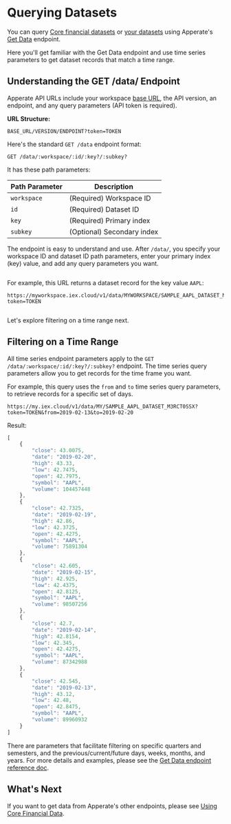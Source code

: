 # Querying Datasets

You can query [Core financial datasets](https://iexcloud.io/docs/core) or [your datasets](https://iexcloud.io/docs/datasets) using Apperate's [Get Data](https://iexcloud.io/docs/apperate-apis/data/get-data) endpoint. 

Here you'll get familiar with the Get Data endpoint and use time series parameters to get dataset records that match a time range.

## Understanding the GET /data/ Endpoint

Apperate API URLs include your workspace [base URL](../apperate-api-basics.md), the API version, an endpoint, and any query parameters (API token is required).

**URL Structure:**

```
BASE_URL/VERSION/ENDPOINT?token=TOKEN
```

Here's the standard `GET /data` endpoint format:

```
GET /data/:workspace/:id/:key?/:subkey?
```

It has these path parameters:

| Path Parameter | Description |
| -------------- | ----------- |
| `workspace` | (Required) Workspace ID |
| `id` | (Required) Dataset ID |
| `key` | (Required) Primary index |
| `subkey` | (Optional) Secondary index |

The endpoint is easy to understand and use. After `/data/`, you specify your workspace ID and dataset ID path parameters, enter your primary index (key) value, and add any query parameters you want.

``` {important} key and subkey path parameters are restricted to primary and secondary indexes, respectively. For more information on the Unique Index components, see [Understanding Datasets](../../managing-your-data/understanding-datasets.md#indexing-with-unique-index).
```

For example, this URL returns a dataset record for the key value `AAPL`:

```
https://myworkspace.iex.cloud/v1/data/MYWORKSPACE/SAMPLE_AAPL_DATASET_M3RCT0SSX/AAPL?token=TOKEN
```

``` {note} The *GET /data* endpoint returns at most one record unless you specify a date subkey, range, or a higher limit value.
```

Let's explore filtering on a time range next.

## Filtering on a Time Range

All time series endpoint parameters apply to the `GET /data/:workspace/:id/:key?/:subkey?` endpoint. The time series query parameters allow you to get records for the time frame you want. 

For example, this query uses the `from` and `to` time series query parameters, to retrieve records for a specific set of days.

```
https://my.iex.cloud/v1/data/MY/SAMPLE_AAPL_DATASET_M3RCT0SSX?token=TOKEN&from=2019-02-13&to=2019-02-20
```

Result:

```javascript
[
    {
        "close": 43.0075,
        "date": "2019-02-20",
        "high": 43.33,
        "low": 42.7475,
        "open": 42.7975,
        "symbol": "AAPL",
        "volume": 104457448
    },
    {
        "close": 42.7325,
        "date": "2019-02-19",
        "high": 42.86,
        "low": 42.3725,
        "open": 42.4275,
        "symbol": "AAPL",
        "volume": 75891304
    },
    {
        "close": 42.605,
        "date": "2019-02-15",
        "high": 42.925,
        "low": 42.4375,
        "open": 42.8125,
        "symbol": "AAPL",
        "volume": 98507256
    },
    {
        "close": 42.7,
        "date": "2019-02-14",
        "high": 42.8154,
        "low": 42.345,
        "open": 42.4275,
        "symbol": "AAPL",
        "volume": 87342988
    },
    {
        "close": 42.545,
        "date": "2019-02-13",
        "high": 43.12,
        "low": 42.48,
        "open": 42.8475,
        "symbol": "AAPL",
        "volume": 89960932
    }
]
```

There are parameters that facilitate filtering on specific quarters and semesters, and the previous/current/future days, weeks, months, and years. For more details and examples, please see the [Get Data endpoint reference doc](https://iexcloud.io/docs/apperate-apis/data/get-data).


## What's Next

If you want to get data from Apperate's other endpoints, please see [Using Core Financial Data](../../using-core-data.md).